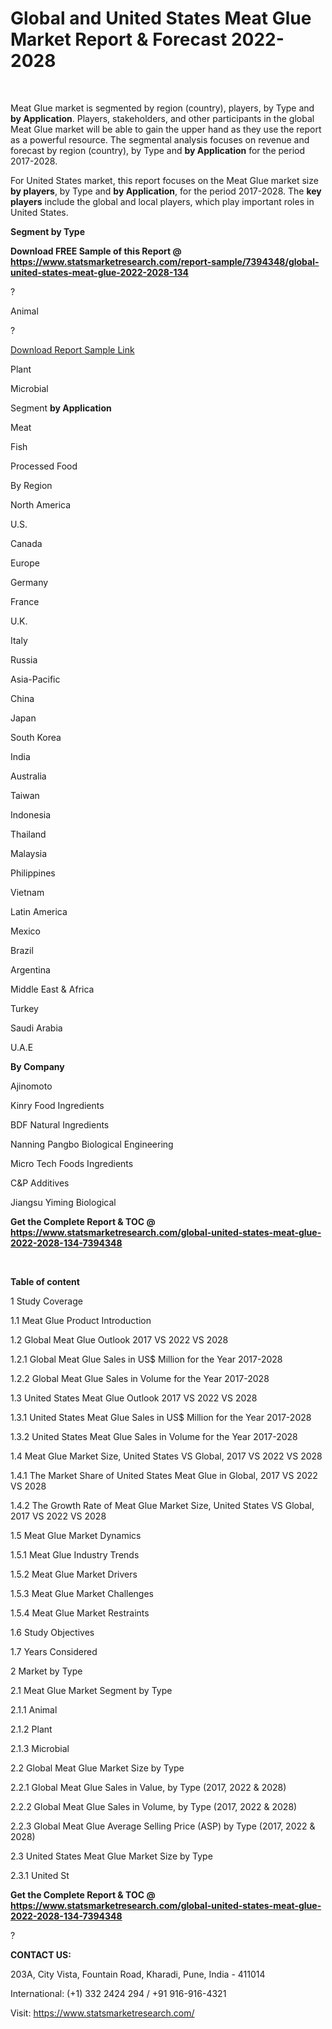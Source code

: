 <h1>Global and United States Meat Glue Market Report & Forecast 2022-2028</h1><br/><p>Meat Glue market is segmented by region (country), players, by Type and <strong>by Application</strong>. Players, stakeholders, and other participants in the global Meat Glue market will be able to gain the upper hand as they use the report as a powerful resource. The segmental analysis focuses on revenue and forecast by region (country), by Type and <strong>by Application</strong> for the period 2017-2028.</p>
 
 
 
 <p>For United States market, this report focuses on the Meat Glue market size <strong>by players</strong>, by Type and <strong>by Application</strong>, for the period 2017-2028. The <strong>key players</strong> include the global and local players, which play important roles in United States.</p>
 
 
 
 <p><strong>Segment by Type</strong></p>
 
 
 
 <div><b>Download FREE Sample of this Report @ <a href="https://www.statsmarketresearch.com/download-free-sample/7394348/global-united-states-meat-glue-2022-2028-134">https://www.statsmarketresearch.com/report-sample/7394348/global-united-states-meat-glue-2022-2028-134</a></b></div>
 
 
 
 <p>? </p>
 
 
 
 <p>Animal</p>
 
 
 
 <p>? </p>
 
 
 
 <p><a href="https://www.statsmarketresearch.com/download-free-sample/7394348/global-united-states-meat-glue-2022-2028-134">Download Report Sample Link</a></p>
 
 
 
 <p>Plant</p>
 
 
 
 <p>Microbial</p>
 
 
 
 <p>Segment <strong>by Application</strong></p>
 
 
 
 <p>Meat</p>
 
 
 
 <p>Fish</p>
 
 
 
 <p>Processed Food</p>
 
 
 
 <p>By Region</p>
 
 
 
 <p>North America</p>
 
 
 
 <p>U.S.</p>
 
 
 
 <p>Canada</p>
 
 
 
 <p>Europe</p>
 
 
 
 <p>Germany</p>
 
 
 
 <p>France</p>
 
 
 
 <p>U.K.</p>
 
 
 
 <p>Italy</p>
 
 
 
 <p>Russia</p>
 
 
 
 <p>Asia-Pacific</p>
 
 
 
 <p>China</p>
 
 
 
 <p>Japan</p>
 
 
 
 <p>South Korea</p>
 
 
 
 <p>India</p>
 
 
 
 <p>Australia</p>
 
 
 
 <p>Taiwan</p>
 
 
 
 <p>Indonesia</p>
 
 
 
 <p>Thailand</p>
 
 
 
 <p>Malaysia</p>
 
 
 
 <p>Philippines</p>
 
 
 
 <p>Vietnam</p>
 
 
 
 <p>Latin America</p>
 
 
 
 <p>Mexico</p>
 
 
 
 <p>Brazil</p>
 
 
 
 <p>Argentina</p>
 
 
 
 <p>Middle East & Africa</p>
 
 
 
 <p>Turkey</p>
 
 
 
 <p>Saudi Arabia</p>
 
 
 
 <p>U.A.E</p>
 
 
 
 <p><strong>By Company</strong></p>
 
 
 
 <p>Ajinomoto</p>
 
 
 
 <p>Kinry Food Ingredients</p>
 
 
 
 <p>BDF Natural Ingredients</p>
 
 
 
 <p>Nanning Pangbo Biological Engineering</p>
 
 
 
 <p>Micro Tech Foods Ingredients</p>
 
 
 
 <p>C&P Additives</p>
 
 
 
 <p>Jiangsu Yiming Biological</p>
 
 
 
 <div><b>Get the Complete Report & TOC @ <a href="https://www.statsmarketresearch.com/global-united-states-meat-glue-2022-2028-134-7394348">https://www.statsmarketresearch.com/global-united-states-meat-glue-2022-2028-134-7394348</a></b></div>
 
 
 
 <p><br />
 
 <b>Table of content</b></p>
 
 
 
 <p>1 Study Coverage<br />
 
 1.1 Meat Glue Product Introduction<br />
 
 1.2 Global Meat Glue Outlook 2017 VS 2022 VS 2028<br />
 
 1.2.1 Global Meat Glue Sales in US$ Million for the Year 2017-2028<br />
 
 1.2.2 Global Meat Glue Sales in Volume for the Year 2017-2028<br />
 
 1.3 United States Meat Glue Outlook 2017 VS 2022 VS 2028<br />
 
 1.3.1 United States Meat Glue Sales in US$ Million for the Year 2017-2028<br />
 
 1.3.2 United States Meat Glue Sales in Volume for the Year 2017-2028<br />
 
 1.4 Meat Glue Market Size, United States VS Global, 2017 VS 2022 VS 2028<br />
 
 1.4.1 The Market Share of United States Meat Glue in Global, 2017 VS 2022 VS 2028<br />
 
 1.4.2 The Growth Rate of Meat Glue Market Size, United States VS Global, 2017 VS 2022 VS 2028<br />
 
 1.5 Meat Glue Market Dynamics<br />
 
 1.5.1 Meat Glue Industry Trends<br />
 
 1.5.2 Meat Glue Market Drivers<br />
 
 1.5.3 Meat Glue Market Challenges<br />
 
 1.5.4 Meat Glue Market Restraints<br />
 
 1.6 Study Objectives<br />
 
 1.7 Years Considered<br />
 
 2 Market by Type<br />
 
 2.1 Meat Glue Market Segment by Type<br />
 
 2.1.1 Animal<br />
 
 2.1.2 Plant<br />
 
 2.1.3 Microbial<br />
 
 2.2 Global Meat Glue Market Size by Type<br />
 
 2.2.1 Global Meat Glue Sales in Value, by Type (2017, 2022 & 2028)<br />
 
 2.2.2 Global Meat Glue Sales in Volume, by Type (2017, 2022 & 2028)<br />
 
 2.2.3 Global Meat Glue Average Selling Price (ASP) by Type (2017, 2022 & 2028)<br />
 
 2.3 United States Meat Glue Market Size by Type<br />
 
 2.3.1 United St</p>
 
 
 
 <div><b>Get the Complete Report & TOC @ <a href="https://www.statsmarketresearch.com/global-united-states-meat-glue-2022-2028-134-7394348">https://www.statsmarketresearch.com/global-united-states-meat-glue-2022-2028-134-7394348</a></b></div>
 
 
 
 <p>? </p>
 
 
 
 <p><b>CONTACT US:</b><br />
 
 203A, City Vista, Fountain Road, Kharadi, Pune, India - 411014<br />
 
 International: (+1) 332 2424 294 / +91 916-916-4321<br />
 
 Visit: <a href="https://www.statsmarketresearch.com/">https://www.statsmarketresearch.com/</a></p>